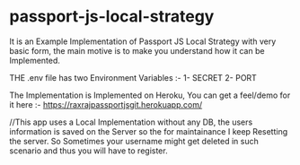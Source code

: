 # passport-js-local-strategy
It is an Example Implementation of Passport JS Local Strategy with very basic form, the main motive is to make you understand how it can be Implemented.

THE .env file has two Environment Variables :-
1- SECRET
2- PORT

The Implementation is Implemented on Heroku, You can get a feel/demo for it here :- https://raxrajpassportjsgit.herokuapp.com/

//This app uses a Local Implementation without any DB, the users information is saved on the Server so the for maintainance I keep Resetting the server.
So Sometimes your username might get deleted in such scenario and thus you will have to register.
